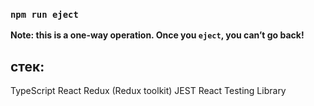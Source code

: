 ### `npm run eject`

**Note: this is a one-way operation. Once you `eject`, you can’t go back!**

## стек:
TypeScript
React
Redux (Redux toolkit)
JEST
React Testing Library
